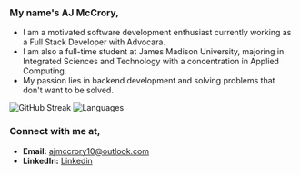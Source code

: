 ### My name's AJ McCrory,
- I am a motivated software development enthusiast currently working as a Full Stack Developer with Advocara. 
- I am also a full-time student at James Madison University, majoring in Integrated Sciences and Technology with a concentration in Applied Computing.
- My passion lies in backend development and solving problems that don't want to be solved.

![GitHub Streak](http://github-profile-summary-cards.vercel.app/api/cards/profile-details?username=Ajmccrory&theme=nord_dark)
![Languages](http://github-profile-summary-cards.vercel.app/api/cards/repos-per-language?username=Ajmccrory&theme=nord_dark)

### Connect with me at,
- **Email:** [ajmccrory10@outlook.com](ajmccrory10@outlook.com)
- **LinkedIn:** [Linkedin](https://www.linkedin.com/in/aj-mccrory)

